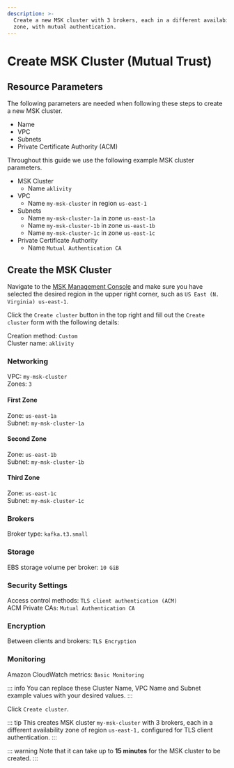 ```yaml
---
description: >-
  Create a new MSK cluster with 3 brokers, each in a different availability
  zone, with mutual authentication.
---
```


# Create MSK Cluster (Mutual Trust)

## Resource Parameters

The following parameters are needed when following these steps to create a new MSK cluster.

- Name
- VPC
- Subnets
- Private Certificate Authority (ACM)

Throughout this guide we use the following example MSK cluster parameters.

- MSK Cluster
  - Name `aklivity`
- VPC
  - Name `my-msk-cluster` in region `us-east-1`
- Subnets
  - Name `my-msk-cluster-1a` in zone `us-east-1a`
  - Name `my-msk-cluster-1b` in zone `us-east-1b`
  - Name `my-msk-cluster-1c` in zone `us-east-1c`
- Private Certificate Authority
  - Name `Mutual Authentication CA`

## Create the MSK Cluster

Navigate to the [MSK Management Console](https://console.aws.amazon.com/msk) and make sure you have selected the desired region in the upper right corner, such as `US East (N. Virginia) us-east-1`.

Click the `Create cluster` button in the top right and fill out the `Create cluster` form with the following details:

Creation method: `Custom`\
Cluster name: `aklivity`

### Networking

VPC: `my-msk-cluster`\
Zones: `3`

#### First Zone

Zone: `us-east-1a`\
Subnet: `my-msk-cluster-1a`

#### Second Zone

Zone: `us-east-1b`\
Subnet: `my-msk-cluster-1b`

#### Third Zone

Zone: `us-east-1c`\
Subnet: `my-msk-cluster-1c`

### Brokers

Broker type: `kafka.t3.small`

### Storage

EBS storage volume per broker: `10 GiB`

### Security Settings

Access control methods: `TLS client authentication (ACM)`\
ACM Private CAs: `Mutual Authentication CA`

### Encryption

Between clients and brokers: `TLS Encryption`

### Monitoring

Amazon CloudWatch metrics: `Basic Monitoring`

::: info
You can replace these Cluster Name, VPC Name and Subnet example values with your desired values.
:::

Click `Create cluster`.

::: tip
This creates MSK cluster `my-msk-cluster` with 3 brokers, each in a different availability zone of region `us-east-1,` configured for TLS client authentication.
:::

::: warning
Note that it can take up to **15 minutes** for the MSK cluster to be created.
:::
